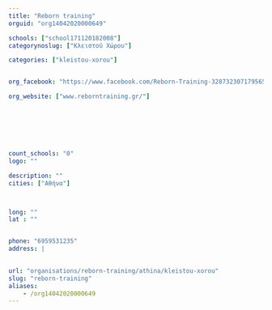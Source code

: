 ```yaml
---
title: "Reborn training"
orguid: "org14042020000649"

schools: ["school171120182008"]
categorynoslug: ["Κλειστού Χώρου"]

categories: ["kleistou-xorou"]


org_facebook: "https://www.facebook.com/Reborn-Training-328732307179565/"

org_website: ["www.reborntraining.gr/"]







count_schools: "0"
logo: ""

description: ""
cities: ["Αθήνα"]



long: ""
lat : ""


phone: "6959531235"
address: |
    

url: "organisations/reborn-training/athina/kleistou-xorou"
slug: "reborn-training"
aliases:
    - /org14042020000649
---
```



